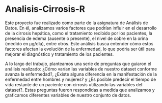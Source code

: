 # Analisis-Cirrosis-R

Este proyecto fue realizado como parte de la asignatura de Análisis de Datos. En él, analizamos varios factores que podrían influir en el desarrollo de la cirrosis hepática, como el tratamiento recibido por los pacientes, la presencia de edema (ausente o presente), el nivel de cobre en la orina (medido en μg/día), entre otros. Este análisis busca entender cómo estos factores afectan la evolución de la enfermedad, lo que podría ser útil para mejorar el diagnóstico y tratamiento de los pacientes.

A lo largo del trabajo, planteamos una serie de preguntas que guiaron el análisis realizado: ¿Cómo varían las variables de nuestro dataset conforme avanza la enfermedad?, ¿Existe alguna diferencia en la manifestación de la enfermedad entre hombres y mujeres? y ¿Es posible predecir el tiempo de vida restante de un paciente con cirrosis utilizando las variables del dataset?. Estas preguntas fueron respondidas a medida que analizamos y graficamos diferentes variables de nuestro conjunto de datos.
